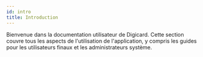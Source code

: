 ```yaml
---
id: intro
title: Introduction
---
```


Bienvenue dans la documentation utilisateur de Digicard. Cette section couvre tous les aspects de l'utilisation de l'application, y compris les guides pour les utilisateurs finaux et les administrateurs système.
